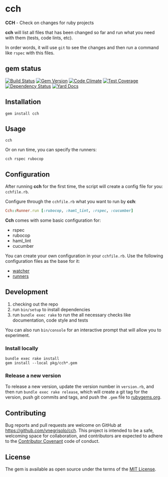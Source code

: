 # cch
**CCH** - Check on changes for ruby projects

**cch** will list all files that has been changed so far and run what you need with them (tests, code lints, etc).

In order words, it will use `git` to see the changes and then run a command like `rspec` with this files.

## gem status

[![Build Status](https://travis-ci.org/vnegrisolo/cch.svg)](https://travis-ci.org/vnegrisolo/cch)
[![Gem Version](https://badge.fury.io/rb/cch.svg)](http://badge.fury.io/rb/cch)
[![Code Climate](https://codeclimate.com/github/vnegrisolo/cch/badges/gpa.svg)](https://codeclimate.com/github/vnegrisolo/cch)
[![Test Coverage](https://codeclimate.com/github/vnegrisolo/cch/badges/coverage.svg)](https://codeclimate.com/github/vnegrisolo/cch/coverage)
[![Dependency Status](https://gemnasium.com/vnegrisolo/cch.svg)](https://gemnasium.com/vnegrisolo/cch)
[![Yard Docs](http://img.shields.io/badge/yard-docs-blue.svg)](http://www.rubydoc.info/github/vnegrisolo/cch)

## Installation

```shell
gem install cch
```

## Usage

```shell
cch
```

Or on run time, you can specify the runners:

```shell
cch rspec rubocop
```

## Configuration

After running **cch** for the first time, the script will create a config file for you: `cchfile.rb`.

Configure through the `cchfile.rb` what you want to run by **cch**:

```ruby
Cch::Runner.run [:rubocop, :haml_lint, :rspec, :cucumber]
```

**Cch** comes with some basic configuration for:

- rspec
- rubocop
- haml_lint
- cucumber

You can create your own configuration in your `cchfile.rb`. Use the following configuration files as the base for it:

- [watcher](https://github.com/vnegrisolo/cch/blob/master/lib/cch/config/watchers.rb)
- [runners](https://github.com/vnegrisolo/cch/blob/master/lib/cch/config/runners.rb)

## Development

1. checking out the repo
2. run `bin/setup` to install dependencies
3. run `bundle exec rake` to run the all necessary checks like documentation, code style and tests

You can also run `bin/console` for an interactive prompt that will allow you to experiment.

### Install locally

```
bundle exec rake install
gem install --local pkg/cch*.gem
```

### Release a new version

To release a new version, update the version number in `version.rb`, and then run `bundle exec rake release`, which will create a git tag for the version, push git commits and tags, and push the `.gem` file to [rubygems.org](https://rubygems.org/gems/cch).

## Contributing

Bug reports and pull requests are welcome on GitHub at https://github.com/vnegrisolo/cch. This project is intended to be a safe, welcoming space for collaboration, and contributors are expected to adhere to the [Contributor Covenant](https://github.com/vnegrisolo/cch/blob/master/CONTRIBUTING.md) code of conduct.

## License

The gem is available as open source under the terms of the [MIT License](https://github.com/vnegrisolo/cch/blob/master/LICENSE.md).
